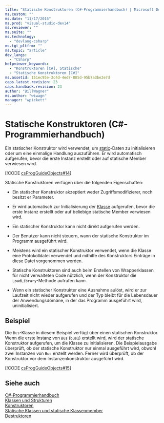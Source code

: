 ```yaml
---
title: "Statische Konstruktoren (C#-Programmierhandbuch) | Microsoft Docs"
ms.custom: ""
ms.date: "11/17/2016"
ms.prod: "visual-studio-dev14"
ms.reviewer: ""
ms.suite: ""
ms.technology: 
  - "devlang-csharp"
ms.tgt_pltfrm: ""
ms.topic: "article"
dev_langs: 
  - "CSharp"
helpviewer_keywords: 
  - "Konstruktoren [C#], Statische"
  - "Statische Konstruktoren [C#]"
ms.assetid: 151ec95e-3c4d-4ed7-885d-95b7a3be2e7d
caps.latest.revision: 23
caps.handback.revision: 23
author: "BillWagner"
ms.author: "wiwagn"
manager: "wpickett"
---
```

# Statische Konstruktoren (C#-Programmierhandbuch)
Ein statischer Konstruktor wird verwendet, um [static](../../../csharp/language-reference/keywords/static.md)\-Daten zu initialisieren oder um eine einmalige Handlung auszuführen.  Er wird automatisch aufgerufen, bevor die erste Instanz erstellt oder auf statische Member verwiesen wird.  
  
 [!CODE [csProgGuideObjects#14](../CodeSnippet/VS_Snippets_VBCSharp/csProgGuideObjects#14)]  
  
 Statische Konstruktoren verfügen über die folgenden Eigenschaften:  
  
-   Ein statischer Konstruktor akzeptiert weder Zugriffsmodifizierer, noch besitzt er Parameter.  
  
-   Er wird automatisch zur Initialisierung der [Klasse](../../../csharp/language-reference/keywords/class.md) aufgerufen, bevor die erste Instanz erstellt oder auf beliebige statische Member verwiesen wird.  
  
-   Ein statischer Konstruktor kann nicht direkt aufgerufen werden.  
  
-   Der Benutzer kann nicht steuern, wann der statische Konstruktor im Programm ausgeführt wird.  
  
-   Meistens wird ein statischer Konstruktor verwendet, wenn die Klasse eine Protokolldatei verwendet und mithilfe des Konstruktors Einträge in diese Datei vorgenommen werden.  
  
-   Statische Konstruktoren sind auch beim Erstellen von Wrapperklassen für nicht verwalteten Code nützlich, wenn der Konstruktor die `LoadLibrary`\-Methode aufrufen kann.  
  
-   Wenn ein statischer Konstrukter eine Ausnahme aulöst, wird er zur Laufzeit nicht wieder aufgerufen und der Typ bleibt für die Lebensdauer der Anwendungsdomäne, in der das Programm ausgeführt wird, uninitialisiert.  
  
## Beispiel  
 Die `Bus`\-Klasse in diesem Beispiel verfügt über einen statischen Konstruktor.  Wenn die erste Instanz von `Bus` \(`bus1`\) erstellt wird, wird der statische Konstruktor aufgerufen, um die Klasse zu initialisieren.  Die Beispielausgabe überprüft, ob der statische Konstruktor nur einmal ausgeführt wird, obwohl zwei Instanzen von `Bus` erstellt werden. Ferner wird überprüft, ob der Konstruktor vor dem Instanzenkonstruktor ausgeführt wird.  
  
 [!CODE [csProgGuideObjects#15](../CodeSnippet/VS_Snippets_VBCSharp/csProgGuideObjects#15)]  
  
## Siehe auch  
 [C\#\-Programmierhandbuch](../../../csharp/programming-guide/index.md)   
 [Klassen und Strukturen](../../../csharp/programming-guide/classes-and-structs/index.md)   
 [Konstruktoren](../../../csharp/programming-guide/classes-and-structs/constructors.md)   
 [Statische Klassen und statische Klassenmember](../../../csharp/programming-guide/classes-and-structs/static-classes-and-static-class-members.md)   
 [Destruktoren](../../../csharp/programming-guide/classes-and-structs/destructors.md)
